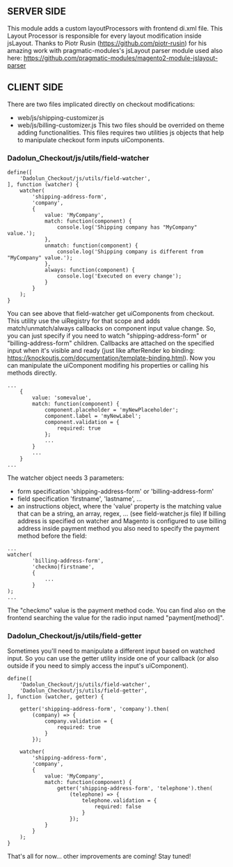 ## SERVER SIDE
This module adds a custom layoutProcessors with frontend di.xml file.
This Layout Processor is responsible for every layout modification inside jsLayout.
Thanks to Piotr Rusin (https://github.com/piotr-rusin) for his amazing work with pragmatic-modules's jsLayout parser module used also here:
https://github.com/pragmatic-modules/magento2-module-jslayout-parser

## CLIENT SIDE
There are two files implicated directly on checkout modifications:
- web/js/shipping-customizer.js
- web/js/billing-customizer.js
This two files should be overrided on theme adding functionalities.
This files requires two utilities js objects that help to manipulate checkout form inputs uiComponents.

### Dadolun_Checkout/js/utils/field-watcher
```
define([
    'Dadolun_Checkout/js/utils/field-watcher',
], function (watcher) {
    watcher(
        'shipping-address-form',
        'company',
        {
            value: 'MyCompany',
            match: function(component) {
                console.log('Shipping company has "MyCompany" value.');
            },
            unmatch: function(component) {
                console.log('Shipping company is different from "MyCompany" value.');
            },
            always: function(component) {
                console.log('Executed on every change');
            }
        }
    );
}
```
You can see above that field-watcher get uiComponents from checkout.
This utility use the uiRegistry for that scope and adds match/unmatch/always callbacks on component input value change.
So, you can just specify if you need to watch "shipping-address-form" or "billing-address-form" children.
Callbacks are attached on the specified input when it's visible and ready (just like afterRender ko binding: https://knockoutjs.com/documentation/template-binding.html).
Now you can manipulate the uiComponent modifing his properties or calling his methods directly.
```
...
    {
        value: 'somevalue',
        match: function(component) {
            component.placeholder = 'myNewPlaceholder';
            component.label = 'myNewLabel';
            component.validation = {
                required: true
            };
            ...
        }
        ...
    }
...
```
The watcher object needs 3 parameters:
- form specification 'shipping-address-form' or 'billing-address-form'
- field specification 'firstname', 'lastname', ...
- an instructions object, where the 'value' property is the matching value that can be a string, an array, regex, ... (see field-watcher.js file)
If billing address is specified on watcher and Magento is configured to use billing address inside payment method you also need to specify the payment method before the field:
```
...
watcher(
        'billing-address-form',
        'checkmo|firstname',
        {
            ...
        }
);
...
```
The "checkmo" value is the payment method code. You can find also on the frontend searching the value for the radio input named "payment[method]".

### Dadolun_Checkout/js/utils/field-getter
Sometimes you'll need to manipulate a different input based on watched input.
So you can use the getter utility inside one of your callback (or also outside if you need to simply access the input's uiComponent).
```
define([
    'Dadolun_Checkout/js/utils/field-watcher',
    'Dadolun_Checkout/js/utils/field-getter',
], function (watcher, getter) {

    getter('shipping-address-form', 'company').then(
        (company) => {
            company.validation = {
                required: true
            }
        });

    watcher(
        'shipping-address-form',
        'company',
        {
            value: 'MyCompany',
            match: function(component) {
                getter('shipping-address-form', 'telephone').then(
                    (telephone) => {
                        telephone.validation = {
                            required: false
                        }
                    });
            }
        }
    );
}
```
That's all for now... other improvements are coming! Stay tuned!
